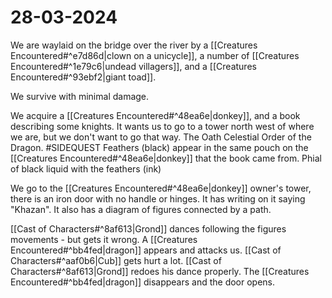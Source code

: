 # 28-03-2024
We are waylaid on the bridge over the river by a [[Creatures Encountered#^e7d86d|clown on a unicycle]], a number of [[Creatures Encountered#^1e79c6|undead villagers]], and a [[Creatures Encountered#^93ebf2|giant toad]].

We survive with minimal damage.

We acquire a [[Creatures Encountered#^48ea6e|donkey]], and a book describing some knights.
It wants us to go to a tower north west of where we are, but we don't want to go that way.
The Oath Celestial Order of the Dragon. #SIDEQUEST 
Feathers (black) appear in the same pouch on the [[Creatures Encountered#^48ea6e|donkey]] that the book came from.
Phial of black liquid with the feathers (ink)

We go to the [[Creatures Encountered#^48ea6e|donkey]] owner's tower, there is an iron door with no handle or hinges.
It has writing on it saying "Khazan".
It also has a diagram of figures connected by a path.

[[Cast of Characters#^8af613|Grond]] dances following the figures movements - but gets it wrong.
A [[Creatures Encountered#^bb4fed|dragon]] appears and attacks us.
[[Cast of Characters#^aaf0b6|Cub]] gets hurt a lot.
[[Cast of Characters#^8af613|Grond]] redoes his dance properly. The [[Creatures Encountered#^bb4fed|dragon]] disappears and the door opens.

